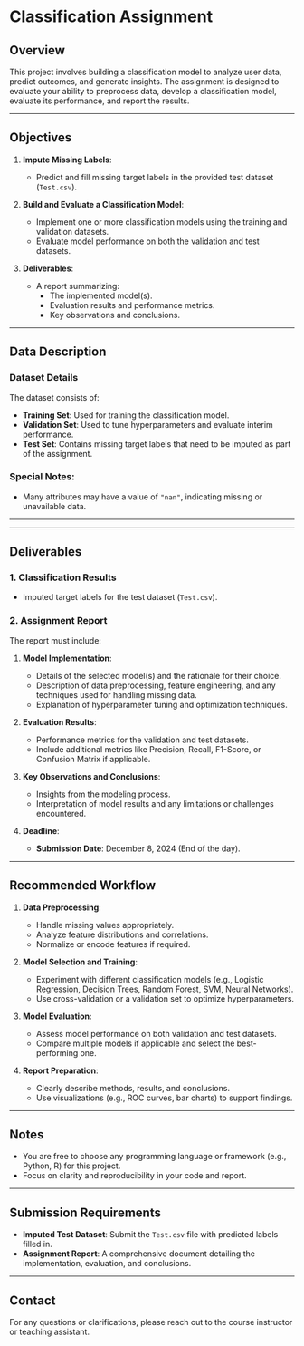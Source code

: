 # Classification Assignment

## Overview
This project involves building a classification model to analyze user data, predict outcomes, and generate insights. The assignment is designed to evaluate your ability to preprocess data, develop a classification model, evaluate its performance, and report the results.

---

## Objectives
1. **Impute Missing Labels**:
   - Predict and fill missing target labels in the provided test dataset (`Test.csv`).

2. **Build and Evaluate a Classification Model**:
   - Implement one or more classification models using the training and validation datasets.
   - Evaluate model performance on both the validation and test datasets.

3. **Deliverables**:
   - A report summarizing:
     - The implemented model(s).
     - Evaluation results and performance metrics.
     - Key observations and conclusions.

---

## Data Description
### Dataset Details
The dataset consists of:
- **Training Set**: Used for training the classification model.
- **Validation Set**: Used to tune hyperparameters and evaluate interim performance.
- **Test Set**: Contains missing target labels that need to be imputed as part of the assignment.

### Special Notes:
- Many attributes may have a value of `"nan"`, indicating missing or unavailable data.

---



---

## Deliverables
### 1. **Classification Results**
- Imputed target labels for the test dataset (`Test.csv`).

### 2. **Assignment Report**
The report must include:
1. **Model Implementation**:
   - Details of the selected model(s) and the rationale for their choice.
   - Description of data preprocessing, feature engineering, and any techniques used for handling missing data.
   - Explanation of hyperparameter tuning and optimization techniques.

2. **Evaluation Results**:
   - Performance metrics for the validation and test datasets.
   - Include additional metrics like Precision, Recall, F1-Score, or Confusion Matrix if applicable.

3. **Key Observations and Conclusions**:
   - Insights from the modeling process.
   - Interpretation of model results and any limitations or challenges encountered.

4. **Deadline**:
   - **Submission Date**: December 8, 2024 (End of the day).

---

## Recommended Workflow
1. **Data Preprocessing**:
   - Handle missing values appropriately.
   - Analyze feature distributions and correlations.
   - Normalize or encode features if required.

2. **Model Selection and Training**:
   - Experiment with different classification models (e.g., Logistic Regression, Decision Trees, Random Forest, SVM, Neural Networks).
   - Use cross-validation or a validation set to optimize hyperparameters.

3. **Model Evaluation**:
   - Assess model performance on both validation and test datasets.
   - Compare multiple models if applicable and select the best-performing one.

4. **Report Preparation**:
   - Clearly describe methods, results, and conclusions.
   - Use visualizations (e.g., ROC curves, bar charts) to support findings.

---

## Notes
- You are free to choose any programming language or framework (e.g., Python, R) for this project.
- Focus on clarity and reproducibility in your code and report.

---

## Submission Requirements
- **Imputed Test Dataset**: Submit the `Test.csv` file with predicted labels filled in.
- **Assignment Report**: A comprehensive document detailing the implementation, evaluation, and conclusions.

---

## Contact
For any questions or clarifications, please reach out to the course instructor or teaching assistant.